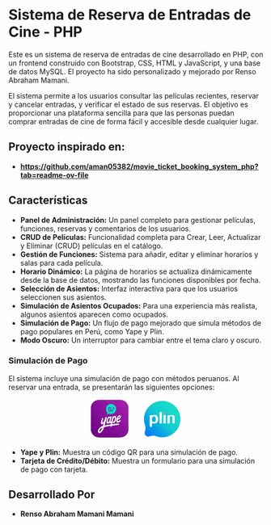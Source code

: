 # Sistema de Reserva de Entradas de Cine - PHP

Este es un sistema de reserva de entradas de cine desarrollado en PHP, con un frontend construido con Bootstrap, CSS, HTML y JavaScript, y una base de datos MySQL. El proyecto ha sido personalizado y mejorado por Renso Abraham Mamani.

El sistema permite a los usuarios consultar las películas recientes, reservar y cancelar entradas, y verificar el estado de sus reservas. El objetivo es proporcionar una plataforma sencilla para que las personas puedan comprar entradas de cine de forma fácil y accesible desde cualquier lugar.

## Proyecto inspirado en:
- **https://github.com/aman05382/movie_ticket_booking_system_php?tab=readme-ov-file**

## Características

- **Panel de Administración:** Un panel completo para gestionar películas, funciones, reservas y comentarios de los usuarios.
- **CRUD de Películas:** Funcionalidad completa para Crear, Leer, Actualizar y Eliminar (CRUD) películas en el catálogo.
- **Gestión de Funciones:** Sistema para añadir, editar y eliminar horarios y salas para cada película.
- **Horario Dinámico:** La página de horarios se actualiza dinámicamente desde la base de datos, mostrando las funciones disponibles por fecha.
- **Selección de Asientos:** Interfaz interactiva para que los usuarios seleccionen sus asientos.
- **Simulación de Asientos Ocupados:** Para una experiencia más realista, algunos asientos aparecen como ocupados.
- **Simulación de Pago:** Un flujo de pago mejorado que simula métodos de pago populares en Perú, como Yape y Plin.
- **Modo Oscuro:** Un interruptor para cambiar entre el tema claro y oscuro.

### Simulación de Pago

El sistema incluye una simulación de pago con métodos peruanos. Al reservar una entrada, se presentarán las siguientes opciones:

<p align="center">
  <img src="img/yape-logo.png" width="80" alt="Yape">
  &nbsp;&nbsp;&nbsp;&nbsp;
  <img src="img/plin-logo.png" width="80" alt="Plin">
</p>

-   **Yape y Plin:** Muestra un código QR para una simulación de pago.
-   **Tarjeta de Crédito/Débito:** Muestra un formulario para una simulación de pago con tarjeta.

## Desarrollado Por

-   **Renso Abraham Mamani Mamani**
